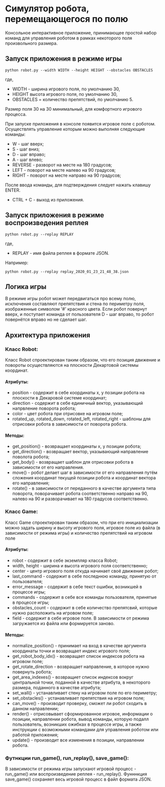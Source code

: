 # Симулятор робота, перемещающегося по полю

Консольное интерактивное приложение, принимающее простой набор команд для управления роботом в рамках некоторого поля произвольного размера.

## Запуск приложения в режиме игры

    python robot.py --width WIDTH --height HEIGHT --obstacles OBSTACLES 

где, 
* WIDTH - ширина игрового поля, по умолчанию 30, 
* HEIGHT высота игрового поля, по умолчанию 30, 
* OBSTACLES = количество препятствий, по умолчанию 5.

Размер поля 30 на 30 минимальный, для комфортного игрового процесса.

При запуске приложения в консоле появится игровое поле с роботом. Осуществлять управление которым можно выполняя следующие команды:
* W - шаг вверх; 
* S - шаг вниз;
* D - шаг вправо; 
* A - шаг влево;
* REVERSE - разворот на месте на 180 градусов; 
* LEFT - поворот на месте налево на 90 градусов; 
* RIGHT - поворот на месте направо на 90 градусов;

После ввода команды, для подтверждения следует нажать клавишу ENTER.

* CTRL + C - выход из приложения.

## Запуск приложения в режиме воспроизведения реплея

    python robot.py --replay REPLAY
    
где, 
* REPLAY - имя файла реплея в формате JSON.
 
Например: 
    
    python robot.py --replay replay_2020_01_23_21_48_38.json
    
## Логика игры

В режиме игры робот может передвигаться про всему полю, исключения составляют препятствия и стена по периметру поля, изображенные символом '#' красного цвета.
Если робот повернут вверх, и поступает команда от пользователя D - шаг вправо, то робот повернётся вправо но не сделает шаг.


## Архитектура приложения

### Класс Robot:

Класс Robot спроектирован таким образом, что его позиция движение и повороты осуществляются на плоскости Декартовой системы координат.

#### Атрибуты:

* position - содержит в себе координаты x, y позиции робота на плоскости в Декаровой системе координат;
* direction - содержит в себе единичный вектор, указывающий напрвление поворота робота;
* color - цвет робота при отрисовке на игровом поле;
* rotated_up, rotated_down, rotated_left, rotated_right - шаблоны для отрисовки робота в зависимости от поворота робота.

#### Методы:

* get_position() - возвращает координаты x, y позиции робота;
* get_direction() - возвращает вектор, указывающий направление поволота робота;
* get_body() - возвращает шаблон для отрисовки робота в зависимости от его направления.
* move() - робот делает шаг в зависимости от его направления путём сложения координат текущей позиции робота и координат вектора его направления;
* rotate() - в зависимости от переданного в качестве аргумента типа поворота, поворачивает робота соответственно направо на 90, налево на 90 и разворачивает на 180 градусов соответственно.


### Класс Game: 

Класс Game спроектирован таким образом, что при его инициализации можно задать ширину и высоту игрового поля, игровое поле из файла (в зависимости от режима игры) и количество препятствий на игровом поле

#### Атрибуты:

* robot - содержит в себе экземпляр класса Robot;
* width, height - ширина и высота игрового поля соответственно;
* center - центр игрового поля откуда начинает своё движение робот;
* last_command - содержит в себе последнюю команду, принятую от пользователя;
* error_message - содержит в себе текст ошибки, возникшей в процессе игры;
* commands - содержит в себе все команды пользователя, принятые в процессе игры;
* obstacles_count - содержит в себе количество препятсвий, которые нужно расположить на игровом поле;
* field - содержит в себе игровое поле. В зависимости от режима загружается из файла или формируется заново.

#### Методы:

* normalize_position() - принимает на вход в качестве аргумента координаты точки и возвращает индекс игрового поля;
* get_robot_body_idx() - возвращает список индексов робота на игровом поле;
* get_rotate_direction - возвращает направление, в которое нужно повернуть робота;
* get_area_indexes() - возвращиет список индексов вокруг центральной точки, поданной в качестве атрибута, в некоторого размера, поданного в качестве атрибута;
* set_wall() - устанавливает стену на игровом поле по его периметру;
* set_obstacles() - устанавливает препятствия на игровом поле;
* can_move() - производит проверку, сможет ли робот сходить в данном направлении;
* render() - отрисовывает сформированное игровое, информации о позиции, направлении робота, вывод команды, которую подалл пользователь, возникших ожибках в процессе игры, а также инструкции с возможными командами для управления роботом или работой приложения;
* update() - производит все изменения в позиции, направлении робота.

### Футнкции run_game(), run_replay(), save_game():

В зависимости от режима игры запускают игровой процесс - run_game() или воспроизведение реплея - run_replay(). Фунннкция save_game() сохраняет весь игровой процесс в файл формата JSON.






